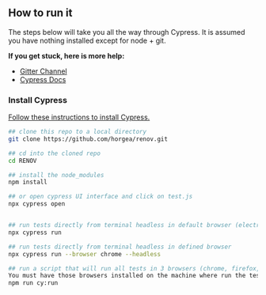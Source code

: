 ## How to run it

The steps below will take you all the way through Cypress. It is assumed you have nothing installed except for node + git.

**If you get stuck, here is more help:**

* [Gitter Channel](https://gitter.im/cypress-io/cypress)
* [Cypress Docs](https://on.cypress.io)

### Install Cypress

[Follow these instructions to install Cypress.](https://on.cypress.io/guides/installing-and-running#section-installing)

```bash
## clone this repo to a local directory
git clone https://github.com/horgea/renov.git

## cd into the cloned repo
cd RENOV

## install the node_modules
npm install

## or open cypress UI interface and click on test.js
npx cypress open


## run tests directly from terminal headless in default browser (electron)
npx cypress run

## run tests directly from terminal headless in defined browser
npx cypress run --browser chrome --headless

## run a script that will run all tests in 3 browsers (chrome, firefox, edge). 
You must have those browsers installed on the machine where run the tests. you can modify the script from package.json file
npm run cy:run

```
